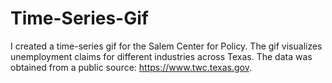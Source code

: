 # Time-Series-Gif
I created a time-series gif for the Salem Center for Policy. The gif visualizes unemployment claims for different industries across Texas. The data was obtained from a public source: https://www.twc.texas.gov.

